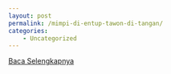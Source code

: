 ```yaml
---
layout: post
permalink: /mimpi-di-entup-tawon-di-tangan/
categories:
    - Uncategorized
---
```


[Baca Selengkapnya](/10)